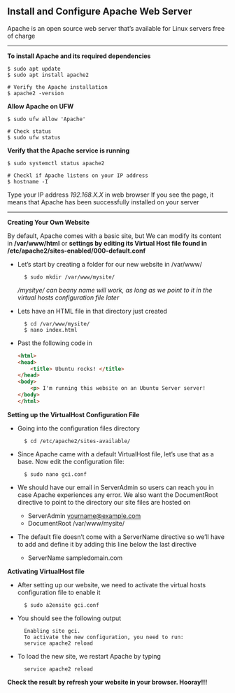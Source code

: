 ## **Install and Configure Apache Web Server**
Apache is an open source web server that’s available for Linux servers free of charge

---
**To install Apache and its required dependencies**

    $ sudo apt update
    $ sudo apt install apache2

    # Verify the Apache installation
    $ apache2 -version

**Allow Apache on UFW**

    $ sudo ufw allow 'Apache'

    # Check status
    $ sudo ufw status

**Verify that the Apache service is running**
    
    $ sudo systemctl status apache2

    # Checkl if Apache listens on your IP address
    $ hostname -I

Type your IP address *192.168.X.X* in web browser If you see the page, it means that Apache has been successfully installed on your server

---
**Creating Your Own Website**

By default, Apache comes with a basic site, but We can modify its content in **/var/www/html** or **settings by editing its Virtual Host file found in /etc/apache2/sites-enabled/000-default.conf**

- Let’s start by creating a folder for our new website in /var/www/

        $ sudo mkdir /var/www/mysite/

    */mysitye/ can beany name will work, as long as we point to it in the virtual hosts configuration file later*

- Lets have an HTML file in that directory just created
        
        $ cd /var/www/mysite/
        $ nano index.html

- Past the following code in
    ```html
    <html>
    <head>
        <title> Ubuntu rocks! </title>
    </head>
    <body>
        <p> I'm running this website on an Ubuntu Server server!
    </body>
    </html>
    ```
**Setting up the VirtualHost Configuration File**
- Going into the configuration files directory

        $ cd /etc/apache2/sites-available/

- Since Apache came with a default VirtualHost file, let’s use that as a base. Now edit the configuration file:

        $ sudo nano gci.conf
- We should have our email in ServerAdmin so users can reach you in case Apache experiences any error. We also want the DocumentRoot directive to point to the directory our site files are hosted on
    - ServerAdmin yourname@example.com
    - DocumentRoot /var/www/mysite/
- The default file doesn’t come with a ServerName directive so we’ll have to add and define it by adding this line below the last directive
    - ServerName sampledomain.com

**Activating VirtualHost file**

- After setting up our website, we need to activate the virtual hosts configuration file to enable it

        $ sudo a2ensite gci.conf

- You should see the following output

        Enabling site gci.
        To activate the new configuration, you need to run:
        service apache2 reload
        
- To load the new site, we restart Apache by typing

        service apache2 reload

**Check the result by refresh your website in your browser. Hooray!!!**
